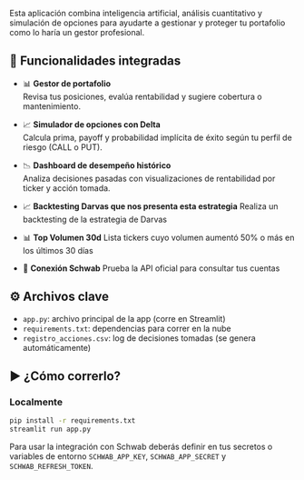 Esta aplicación combina inteligencia artificial, análisis cuantitativo y simulación de opciones para ayudarte a gestionar y proteger tu portafolio como lo haría un gestor profesional.

## 🚀 Funcionalidades integradas

- 📊 **Gestor de portafolio**  
  Revisa tus posiciones, evalúa rentabilidad y sugiere cobertura o mantenimiento.

- 📈 **Simulador de opciones con Delta**  
  Calcula prima, payoff y probabilidad implícita de éxito según tu perfil de riesgo (CALL o PUT).

- 📉 **Dashboard de desempeño histórico**  
  Analiza decisiones pasadas con visualizaciones de rentabilidad por ticker y acción tomada.

- 📈 **Backtesting Darvas que nos presenta esta estrategia**
  Realiza un backtesting de la estrategia de Darvas
  
- 📊 **Top Volumen 30d**
  Lista tickers cuyo volumen aumentó 50% o más en los últimos 30 días

- 🔗 **Conexión Schwab**
  Prueba la API oficial para consultar tus cuentas

## ⚙️ Archivos clave

- `app.py`: archivo principal de la app (corre en Streamlit)
- `requirements.txt`: dependencias para correr en la nube
- `registro_acciones.csv`: log de decisiones tomadas (se genera automáticamente)

## ▶️ ¿Cómo correrlo?

### Localmente
```bash
pip install -r requirements.txt
streamlit run app.py
```

Para usar la integración con Schwab deberás definir en tus secretos o
variables de entorno `SCHWAB_APP_KEY`, `SCHWAB_APP_SECRET` y
`SCHWAB_REFRESH_TOKEN`.
